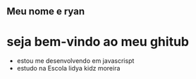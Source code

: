 ## Meu nome e ryan
# seja bem-vindo ao meu ghitub
-  estou me desenvolvendo em javascrispt
-  estudo na Escola lidya kidz moreira
